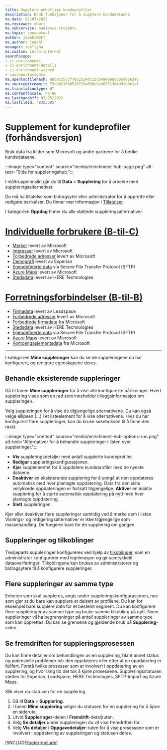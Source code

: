 ```yaml
---
title: Supplere enhetlige kundeprofiler
description: Bruk funksjoner for å supplere kundedataene.
ms.date: 02/07/2022
ms.reviewer: mhart
ms.subservice: audience-insights
ms.topic: conceptual
author: jodahlMSFT
ms.author: jodahl
manager: shellyha
ms.custom: intro-internal
searchScope:
- ci-enrichments
- ci-enrichment-details
- ci-enrichment-wizard
- customerInsights
ms.openlocfilehash: e8cac35ccf7012524dc22cb4a499dc605dd66346
ms.sourcegitcommit: 73cb021760516729e696c9a90731304d92e0e1ef
ms.translationtype: HT
ms.contentlocale: nb-NO
ms.lasthandoff: 02/25/2022
ms.locfileid: "8355395"
---
```

# <a name="enrichment-for-customer-profiles-preview"></a>Supplement for kundeprofiler (forhåndsversjon)

Bruk data fra kilder som Microsoft og andre partnere for å berike kundedataene.

:::image type="content" source="media/enrichment-hub-page.png" alt-text="Side for suppleringshub.":::

I måltruppeinnsikt går du til **Data** > **Supplering** for å arbeide med suppleringsalternativer.  

Du må ha tillatelse som bidragsyter eller administrator for å opprette eller redigere berikelser. Du finner mer informasjon i [Tillatelser](permissions.md).

I kategorien **Oppdag** finner du alle støttede suppleringsalternativer.

# <a name="individual-consumers-b-to-c"></a>[Individuelle forbrukere (B-til-C)](#tab/b2c)

- [Merker](enrichment-microsoft.md) levert av Microsoft
- [Interesser](enrichment-microsoft.md) levert av Microsoft
- [Forbedrede adresser](enrichment-enhanced-addresses.md) levert av Microsoft 
- [Demografi](enrichment-experian.md) levert av Experian
- [Egendefinerte data](enrichment-SFTP-custom-import.md) via Secure File Transfer Protocol (SFTP) 
- [Azure Maps](enrichment-azure-maps.md) levert av Microsoft
- [Stedsdata](enrichment-here.md) levert av HERE Technologies 

# <a name="business-accounts-b-to-b"></a>[Forretningsforbindelser (B-til-B)](#tab/b2b)

- [Firmadata](enrichment-leadspace.md) levert av Leadspace
- [Forbedrede adresser](enrichment-enhanced-addresses.md) levert av Microsoft 
- [Forbedrede firmadata](enrichment-enhanced-company-data.md) fra Microsoft
- [Stedsdata](enrichment-here.md) levert av HERE Technologies 
- [Egendefinerte data](enrichment-SFTP-custom-import.md) via Secure File Transfer Protocol (SFTP) 
- [Azure Maps](enrichment-azure-maps.md) levert av Microsoft
- [Kontoengasjementsdata](enrichment-office.md) fra Microsoft

---

I kategorien **Mine suppleringer** kan du se de suppleringene du har konfigurert, og redigere egenskapene deres.

## <a name="manage-existing-enrichments"></a>Behandle eksisterende suppleringer

Gå til fanen **Mine suppleringer** for å vise alle konfigurerte pårikninger. Hvert supplering vises som en rad som inneholder tilleggsinformasjon om suppleringen.

Velg suppleringen for å vise de tilgjengelige alternativene. Du kan også velge ellipsen (...) i et listeelement for å vise alternativene. Hvis du har konfigurert flere suppleringer, kan du bruke søkeboksen til å finne den raskt.

:::image type="content" source="media/enrichment-hub-options-run.png" alt-text="Alternativer for å behandle suppleringer i listen over suppleringer.":::

- **Vis** suppleringsdetaljer med antall supplerte kundeprofiler.
- **Rediger** suppleringskonfigurasjonen.
- **Kjør** supplementet for å oppdatere kundeprofiler med de nyeste dataene.
- **Deaktiver** en eksisterende supplering for å unngå at den oppdateres automatisk med hver planlagte oppdatering. Data fra den siste vellykkede oppdateringen er fortsatt tilgjengelige. **Aktiver** en inaktiv supplering for å starte automatisk oppdatering på nytt med hver planlagte oppdatering.
- **Slett** suppleringen.

Kjør eller deaktiver flere suppleringer samtidig ved å merke dem i listen. Visnings- og redigeringsalternativer er ikke tilgjengelige som massehandling. De fungerer bare for én supplering om gangen.

## <a name="enrichments-and-connections"></a>Suppleringer og tilkoblinger

Tredjeparts suppleringer konfigureres ved hjelp av [tilkoblinger](connections.md), som en administrator konfigurerer med legitimasjon og gir samtykketil dataoverføringer. Tilkoblingene kan brukes av administratorer og bidragsytere til å konfigurere suppleringer.  

## <a name="multiple-enrichments-of-the-same-type"></a>Flere suppleringer av samme type

Enheten som skal suppleres, angis under suppleringskonfigurasjonen, noe som gjør at du bare kan supplere et delsett av profilene. Du kan for eksempel bare supplere data for et bestemt segment. Du kan konfigurere flere suppleringer av samme type og bruke samme tilkobling på nytt. Noen suppleringer vil ha begrensninger på antall suppleringer av samme type som kan opprettes. Du kan se grensene og gjeldende bruk på **Supplering**-siden.

## <a name="see-the-progress-of-the-enrichment-process"></a>Se fremdriften for suppleringsprosessen

Du kan finne detaljer om behandlingen av en supplering, blant annet status og potensielle problemer når den oppdateres eller etter at en oppdatering er fullført. Forstå hvilke prosesser som er involvert i oppdatering av en supplering, og hvor lang tid det tok å kjøre prosessene. Suppleringsstatusen støttes for Experian, Leadspace, HERE Technologies, SFTP-import og Azure Maps.

Slik viser du statusen for en supplering

1. Gå til **Data** > **Supplering**. 
1. I fanen **Mine supplering** velger du statusen for en supplering for å åpne en siderute. 
1. Utvid **Suppleringer**-delen i **Fremdrift**-detaljruten. 
1. Velg **Se detaljer** under suppleringen du vil vise fremdriften for. 
1. Velg **Vis detaljer** i **Oppgavedetaljer**-ruten for å vise prosessene som er involvert i oppdatering av suppleringen og statusen deres. 

[!INCLUDE[footer-include](../includes/footer-banner.md)]
